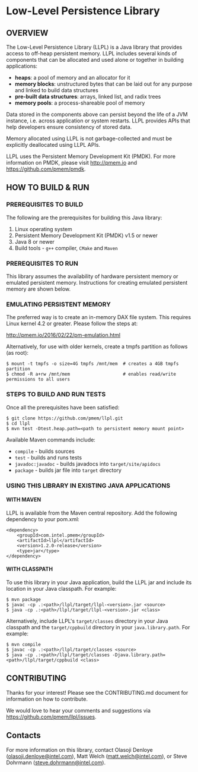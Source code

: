 # Low-Level Persistence Library #

## OVERVIEW ##
The Low-Level Persistence Library (LLPL) is a Java library that provides access to off-heap persistent memory.
LLPL includes several kinds of components that can be allocated and used alone or together in building applications:
* <b>heaps</b>: a pool of memory and an allocator for it
* <b>memory blocks</b>: unstructured bytes that can be laid out for any purpose and linked to build data structures
* <b>pre-built data structures</b>: arrays, linked list, and radix trees
* <b>memory pools</b>: a process-shareable pool of memory

Data stored in the components above can persist beyond the life of a JVM instance, i.e. across application or system restarts.
LLPL provides APIs that help developers ensure consistency of stored data.

Memory allocated using LLPL is not garbage-collected and must be explicitly deallocated using LLPL APIs.

LLPL uses the Persistent Memory Development Kit (PMDK).
For more information on PMDK, please visit http://pmem.io and https://github.com/pmem/pmdk.

## HOW TO BUILD & RUN ##

### PREREQUISITES TO BUILD ###
The following are the prerequisites for building this Java library:

1. Linux operating system
2. Persistent Memory Development Kit (PMDK) v1.5 or newer
3. Java 8 or newer
4. Build tools - `g++` compiler, `CMake` and `Maven`

### PREREQUISITES TO RUN ###
This library assumes the availability of hardware persistent memory or emulated persistent memory.
Instructions for creating emulated persistent memory are shown below.

### EMULATING PERSISTENT MEMORY ###
The preferred way is to create an in-memory DAX file system. This requires Linux kernel 4.2 or 
greater. Please follow the steps at:

   http://pmem.io/2016/02/22/pm-emulation.html

Alternatively, for use with older kernels, create a tmpfs partition as follows (as root):
   ```
   $ mount -t tmpfs -o size=4G tmpfs /mnt/mem  # creates a 4GB tmpfs partition
   $ chmod -R a+rw /mnt/mem                    # enables read/write permissions to all users
   ```
### STEPS TO BUILD AND RUN TESTS ###
Once all the prerequisites have been satisfied:
   ```
   $ git clone https://github.com/pmem/llpl.git
   $ cd llpl
   $ mvn test -Dtest.heap.path=<path to persistent memory mount point>
   ```
Available Maven commands include:

   - `compile` - builds sources
   - `test` - builds and runs tests
   - `javadoc:javadoc` - builds javadocs into ```target/site/apidocs```
   - `package` - builds jar file into ```target``` directory

### USING THIS LIBRARY IN EXISTING JAVA APPLICATIONS ###
#### WITH MAVEN ####
LLPL is available from the Maven central repository. Add the following dependency to your pom.xml:
```
<dependency>
    <groupId>com.intel.pmem</groupId>
    <artifactId>llpl</artifactId>
    <version>1.2.0-release</version>
    <type>jar</type>
</dependency>
```

#### WITH CLASSPATH ####  
To use this library in your Java application, build the LLPL jar and include 
its location in your Java classpath.  For example:
   ```
   $ mvn package
   $ javac -cp .:<path>/llpl/target/llpl-<version>.jar <source>
   $ java -cp .:<path>/llpl/target/llpl-<version>.jar <class>
   ```

Alternatively, include LLPL's `target/classes` directory in your Java classpath and the
`target/cppbuild` directory in your `java.library.path`.  For example:
   ```
   $ mvn compile
   $ javac -cp .:<path>/llpl/target/classes <source>
   $ java -cp .:<path>/llpl/target/classes -Djava.library.path=<path>/llpl/target/cppbuild <class>
   ```

## CONTRIBUTING ##
Thanks for your interest! Please see the CONTRIBUTING.md document for information on how to contribute.

We would love to hear your comments and suggestions via https://github.com/pmem/llpl/issues.

## Contacts ##
For more information on this library, contact Olasoji Denloye (olasoji.denloye@intel.com), Matt Welch (matt.welch@intel.com), or Steve Dohrmann (steve.dohrmann@intel.com).
